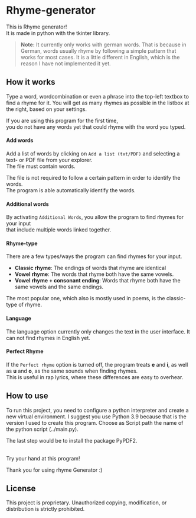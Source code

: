 # Rhyme-generator
This is Rhyme generator!<br>
It is made in python with the tkinter library.

>  **Note:** It currently only works with german words.
That is because in German, words usually rhyme by following a simple pattern that works for most cases.
It is a little different in English, which is the reason I have not implemented it yet.

## How it works
Type a word, wordcombination or even a phrase into the top-left textbox to find a rhyme for it.
You will get as many rhymes as possible in the listbox at the right, based on your settings.

If you are using this program for the first time, <br>
you do not have any words yet that could rhyme with the word you typed.

#### Add words
Add a list of words by clicking on `Add a list (txt/PDF)` and selecting a text- or PDF file from your explorer. <br>
The file must contain words.

The file is not required to follow a certain pattern in order to identify the words. <br>
The program is able automatically identify the words.

#### Additional words
By activating `Additional Words`, you allow the program to find rhymes for your input <br>
that include multiple words linked together.

#### Rhyme-type
There are a few types/ways the program can find rhymes for your input.
- **Classic rhyme**: The endings of words that rhyme are identical
- **Vowel rhyme**: The words that rhyme both have the same vowels.
- **Vowel rhyme + consonant ending**: Words that rhyme both have the same vowels and the same endings.

The most popular one, which also is mostly used in poems, is the classic-type of rhyme.

#### Language
The language option currently only changes the text in the user interface. It can not find rhymes in English yet.

#### Perfect Rhyme
If the `Perfect rhyme` option is turned off, the program treats **e** and **i**, as well as **u** and **o**, as the same sounds when finding rhymes. <br>
This is useful in rap lyrics, where these differences are easy to overhear.

## How to use 
To run this project, you need to configure a python interpreter and create a new virtual environment.
I suggest you use Python 3.9 because that is the version I used to create this program.
Choose as Script path the name of the python script (../main.py).

The last step would be to install the package PyPDF2.<br><br>

Try your hand at this program!

Thank you for using rhyme Generator :)

## License
This project is proprietary. Unauthorized copying, modification, or distribution is strictly prohibited.
